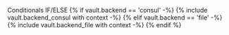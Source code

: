 Conditionals IF/ELSE
{% if vault.backend == 'consul' -%}
  {% include vault.backend_consul with context -%}
{% elif vault.backend == 'file' -%}
  {% include vault.backend_file with context -%}
{% endif %}
